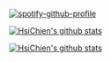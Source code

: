[![spotify-github-profile](https://spotify-github-profile.vercel.app/api/view?uid=uujr0zxsn91f50qgd9xcn9xgv&cover_image=true&theme=default&show_offline=false&background_color=121212&interchange=true)](https://spotify-github-profile.vercel.app/api/view?uid=uujr0zxsn91f50qgd9xcn9xgv&redirect=true)

[![HsiChien's github stats](https://github-readme-stats-one-bice.vercel.app/api/top-langs/?username=hsichien&layout=compact&langs_count=10&theme=blue-green)](https://a.1209.ml)

[![HsiChien's github stats](https://github-readme-stats.vercel.app/api?username=hsichien&include_all_commits=true&show_icons=true&theme=blue-green)](https://1209.work)

